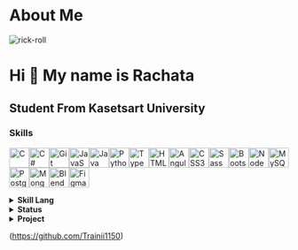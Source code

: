 # About Me

![rick-roll](https://user-images.githubusercontent.com/107059428/209522963-c3d43ffb-d572-4cf1-bc1f-c492be14ea23.gif)


Hi 👋 My name is Rachata
========================

Student From Kasetsart University
---------------------------------

### Skills

<p align="left">
<a href="https://docs.microsoft.com/en-us/cpp/?view=msvc-170" target="_blank" rel="noreferrer"><img src="https://raw.githubusercontent.com/danielcranney/readme-generator/main/public/icons/skills/c-colored.svg" width="36" height="36" alt="C" /></a><a href="https://docs.microsoft.com/en-us/dotnet/csharp/" target="_blank" rel="noreferrer"><img src="https://raw.githubusercontent.com/danielcranney/readme-generator/main/public/icons/skills/csharp-colored.svg" width="36" height="36" alt="C#" /></a><a href="https://git-scm.com/" target="_blank" rel="noreferrer"><img src="https://raw.githubusercontent.com/danielcranney/readme-generator/main/public/icons/skills/git-colored.svg" width="36" height="36" alt="Git" /></a><a href="https://developer.mozilla.org/en-US/docs/Web/JavaScript" target="_blank" rel="noreferrer"><img src="https://raw.githubusercontent.com/danielcranney/readme-generator/main/public/icons/skills/javascript-colored.svg" width="36" height="36" alt="JavaScript" /></a><a href="https://www.oracle.com/java/" target="_blank" rel="noreferrer"><img src="https://raw.githubusercontent.com/danielcranney/readme-generator/main/public/icons/skills/java-colored.svg" width="36" height="36" alt="Java" /></a><a href="https://www.python.org/" target="_blank" rel="noreferrer"><img src="https://raw.githubusercontent.com/danielcranney/readme-generator/main/public/icons/skills/python-colored.svg" width="36" height="36" alt="Python" /></a><a href="https://www.typescriptlang.org/" target="_blank" rel="noreferrer"><img src="https://raw.githubusercontent.com/danielcranney/readme-generator/main/public/icons/skills/typescript-colored.svg" width="36" height="36" alt="TypeScript" /></a><a href="https://developer.mozilla.org/en-US/docs/Glossary/HTML5" target="_blank" rel="noreferrer"><img src="https://raw.githubusercontent.com/danielcranney/readme-generator/main/public/icons/skills/html5-colored.svg" width="36" height="36" alt="HTML5" /></a><a href="https://angular.io/" target="_blank" rel="noreferrer"><img src="https://raw.githubusercontent.com/danielcranney/readme-generator/main/public/icons/skills/angularjs-colored.svg" width="36" height="36" alt="Angular" /></a><a href="https://www.w3.org/TR/CSS/#css" target="_blank" rel="noreferrer"><img src="https://raw.githubusercontent.com/danielcranney/readme-generator/main/public/icons/skills/css3-colored.svg" width="36" height="36" alt="CSS3" /></a><a href="https://sass-lang.com/" target="_blank" rel="noreferrer"><img src="https://raw.githubusercontent.com/danielcranney/readme-generator/main/public/icons/skills/sass-colored.svg" width="36" height="36" alt="Sass" /></a><a href="https://getbootstrap.com/" target="_blank" rel="noreferrer"><img src="https://raw.githubusercontent.com/danielcranney/readme-generator/main/public/icons/skills/bootstrap-colored.svg" width="36" height="36" alt="Bootstrap" /></a><a href="https://nodejs.org/en/" target="_blank" rel="noreferrer"><img src="https://raw.githubusercontent.com/danielcranney/readme-generator/main/public/icons/skills/nodejs-colored.svg" width="36" height="36" alt="NodeJS" /></a><a href="https://www.mysql.com/" target="_blank" rel="noreferrer"><img src="https://raw.githubusercontent.com/danielcranney/readme-generator/main/public/icons/skills/mysql-colored.svg" width="36" height="36" alt="MySQL" /></a><a href="https://www.postgresql.org/" target="_blank" rel="noreferrer"><img src="https://raw.githubusercontent.com/danielcranney/readme-generator/main/public/icons/skills/postgresql-colored.svg" width="36" height="36" alt="PostgreSQL" /></a><a href="https://www.mongodb.com/" target="_blank" rel="noreferrer"><img src="https://raw.githubusercontent.com/danielcranney/readme-generator/main/public/icons/skills/mongodb-colored.svg" width="36" height="36" alt="MongoDB" /></a><a href="https://www.blender.org/" target="_blank" rel="noreferrer"><img src="https://raw.githubusercontent.com/danielcranney/readme-generator/main/public/icons/skills/blender-colored.svg" width="36" height="36" alt="Blender" /></a><a href="https://www.figma.com/" target="_blank" rel="noreferrer"><img src="https://raw.githubusercontent.com/danielcranney/readme-generator/main/public/icons/skills/figma-colored.svg" width="36" height="36" alt="Figma" /></a>
</p>


<details><summary><strong>Skill Lang</strong></summary>


[![Top Langs](https://github-readme-stats.vercel.app/api/top-langs/?username=Trainii1150&layout=compact&theme=merko&count_private=true)](https://github.com/anuraghazra/github-readme-stats)


</details>

<details><summary><strong>Status</strong></summary>

![Trainii's GitHub stats](https://github-readme-stats.vercel.app/api?username=Trainii1150&show_icons=true&theme=radical)
    
</details>

<details><summary><strong>Project</strong></summary>


<!-- List Projact tag li lu table-->
<table>
    <tr>
        <th>Project</th>
        <th>Description</th>
        <th>Link</th>
        <th>Lang</th>
    </tr>
    <tr>
        <td>
            Web Coffee (FrontEnd)
        </td>
        <td>
            First in Github 
        </td>
        <td>
            <a href="https://github.com/Trainii1150/web-coffee">Github</a>
        </td>
        <td>
            Html Css Bootstrap 5
        </td>
    </tr>
    <tr>
        <td>
            JangKenFight Game
        </td>
        <td>
            A game of rock-paper-scissors fighting
        </td>
        <td>
            <a href="https://github.com/Trainii1150/JangKenFlightJavaMiniProject">Github</a>
        </td>
        <td>
            Java (Netbean)
        </td>
    </tr>
    <tr>
        <td>
            Memo_Webapp
        </td>
        <td>
            Specifying the topic, details, date and time of recording
        </td>
        <td>
            <a href="https://github.com/Trainii1150/Memo_Webapp">Github</a>
        </td>
        <td>
            Node.js Ejs
        </td>
    </tr>
    <tr>
        <td>
            Sucide Rate Prediction
        </td>
        <td>
            Suicide rates that uses a model from Kaggle
        </td>
        <td>
            <a href="https://github.com/Trainii1150/Sucide_people">Github</a>
        </td>
        <td>
            Python
        </td>
    </tr>
</table>

</details>




(https://github.com/Trainii1150)
